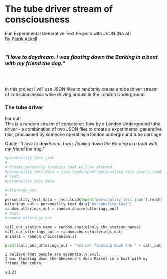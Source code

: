
# The tube driver stream of consciousness



Fun Experimental Generative Text Projects with JSON (No AI)
<br>
By [Patrik Ackell](https://iot-dude.github.io/)
<br>
<br>
### <i>"I love to daydream. I was floating down the Barking in a boat with my friend the dog."</i>
<br>
<br>

In this project I will use JSON files to randomly create a tube driver stream of consciousnessa while driving around in the London Underground





### The tube driver
Far out!
<br>
This is a random stream of conscience flow by a London Underground tube driver - a combination of two JSON files to create a 
experimental generative text, proclaimed by someone operating a london underground tube carriage

Quote: <i>"I love to daydream. I was floating down the Barking in a boat with my friend the dog."</i>



```python
#personality_test.json
#
# Create personaly treaties that will be uttered.
#personality_test_data = json.loads(open("personality_test.json").read())
# Test.
#personality_test_data

#utterings_out.
#
personality_test_data = json.loads(open("personality_test.json").read())
utterings_out = personality_test_data["personality_test"]
random_utterings_out = random.choice(utterings_out)
# Test.
#random_utterings_out
```


```python
call_out_station_name = random.choice(only_the_station_names)
call_out_utterings_out = random.choice(utterings_out)
animal1 = random.choice(animals)

print(call_out_utterings_out + "\nI was floating down the " + call_out_station_name +  " in a boat with my friend the "  + animal1 +".")
```

    I believe that people are essentially evil.
    I was floating down the Shepherd's Bush Market in a boat with my friend the zebra.











v0.21
